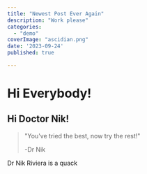 ```yaml
---
title: "Newest Post Ever Again"
description: "Work please"
categories:
  - "demo"
coverImage: "ascidian.png"
date: '2023-09-24'
published: true

---
```

<script> // usables

</script>


# Hi Everybody!## Hi Doctor Nik!> "You've tried the best, now try the rest!">>-Dr NikDr Nik Riviera is a quack